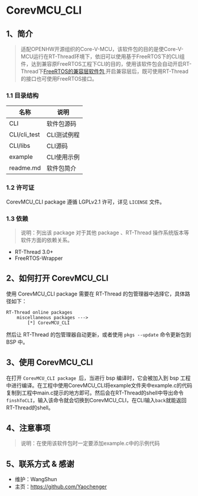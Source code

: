# CorevMCU_CLI

## 1、简介

> 适配OPENHW开源组织的Core-V-MCU，该软件包的目的是使Core-V-MCU运行在RT-Thread环境下，依旧可以使用基于FreeRTOS下的CLI组件，达到兼容原FreeRTOS工程下CLI的目的，使用该软件包会自动开启RT-Thread下[FreeRTOS的兼容层软件包](https://github.com/RT-Thread-packages/FreeRTOS-Wrapper),开启兼容层后，既可使用RT-Thread的接口也可使用FreeRTOS接口。

### 1.1 目录结构

| 名称 | 说明 |
| ---- | ---- |
| CLI | 软件包源码 |
| CLI/cli_test | CLI测试例程 |
| CLI/libs | CLI源码 |
| example | CLI使用示例 |
| readme.md | 软件包简介 |

### 1.2 许可证

CorevMCU_CLI package 遵循 LGPLv2.1 许可，详见 `LICENSE` 文件。

### 1.3 依赖

> 说明：列出该 package 对于其他 package 、RT-Thread 操作系统版本等软件方面的依赖关系。

- RT-Thread 3.0+
- FreeRTOS-Wrapper

## 2、如何打开 CorevMCU_CLI

使用 CorevMCU_CLI package 需要在 RT-Thread 的包管理器中选择它，具体路径如下：

```shell
RT-Thread online packages
    miscellaneous packages --->
        [*] CorevMCU_CLI
```

然后让 RT-Thread 的包管理器自动更新，或者使用 `pkgs --update` 命令更新包到 BSP 中。

## 3、使用 CorevMCU_CLI

在打开 `CorevMCU_CLI package `后，当进行 bsp 编译时，它会被加入到 bsp 工程中进行编译。在工程中使用CorevMCU_CLI将example文件夹中example.c的代码复制到工程中main.c提示的地方即可。然后会在RT-Thread的shell中导出命令`finshToCLI`，输入该命令就会切换到CorevMCU_CLI，在CLI输入`back`就能返回RT-Thread的shell。

## 4、注意事项

> 说明：在使用该软件包时一定要添加example.c中的示例代码

## 5、联系方式 & 感谢

* 维护：WangShun
* 主页：https://github.com/Yaochenger

